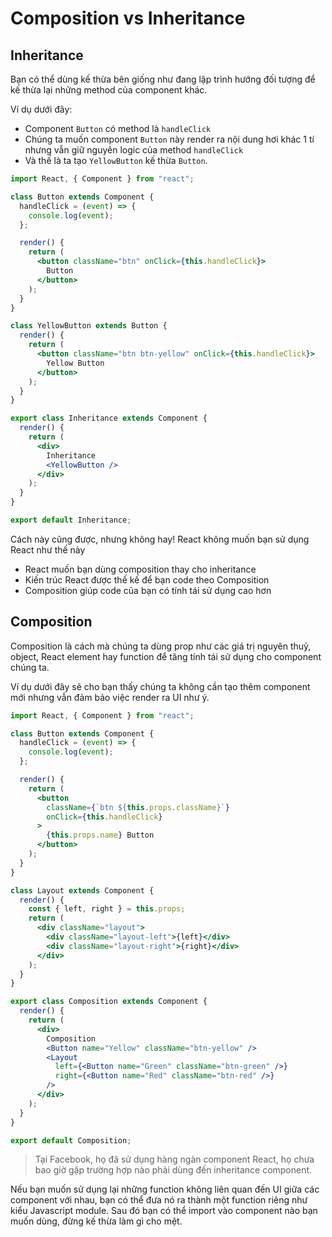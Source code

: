 # Composition vs Inheritance

## Inheritance

Bạn có thể dùng kế thừa bên giống như đang lập trình hướng đối tượng để kế thừa lại những method của component khác.

Ví dụ dưới đây:

- Component `Button` có method là `handleClick`
- Chúng ta muốn component `Button` này render ra nội dung hơi khác 1 tí nhưng vẫn giữ nguyên logic của method `handleClick`
- Và thế là ta tạo `YellowButton` kế thừa `Button`.

```jsx
import React, { Component } from "react";

class Button extends Component {
  handleClick = (event) => {
    console.log(event);
  };

  render() {
    return (
      <button className="btn" onClick={this.handleClick}>
        Button
      </button>
    );
  }
}

class YellowButton extends Button {
  render() {
    return (
      <button className="btn btn-yellow" onClick={this.handleClick}>
        Yellow Button
      </button>
    );
  }
}

export class Inheritance extends Component {
  render() {
    return (
      <div>
        Inheritance
        <YellowButton />
      </div>
    );
  }
}

export default Inheritance;
```

Cách này cũng được, nhưng không hay! React không muốn bạn sử dụng React như thế này

- React muốn bạn dùng composition thay cho inheritance
- Kiến trúc React được thế kế để bạn code theo Composition
- Composition giúp code của bạn có tính tái sử dụng cao hơn

## Composition

Composition là cách mà chúng ta dùng prop như các giá trị nguyên thuỷ, object, React element hay function để tăng tính tái sử dụng cho component chúng ta.

Ví dụ dưới đây sẽ cho bạn thấy chúng ta không cần tạo thêm component mới nhưng vẫn đảm bảo việc render ra UI như ý.

```jsx
import React, { Component } from "react";

class Button extends Component {
  handleClick = (event) => {
    console.log(event);
  };

  render() {
    return (
      <button
        className={`btn ${this.props.className}`}
        onClick={this.handleClick}
      >
        {this.props.name} Button
      </button>
    );
  }
}

class Layout extends Component {
  render() {
    const { left, right } = this.props;
    return (
      <div className="layout">
        <div className="layout-left">{left}</div>
        <div className="layout-right">{right}</div>
      </div>
    );
  }
}

export class Composition extends Component {
  render() {
    return (
      <div>
        Composition
        <Button name="Yellow" className="btn-yellow" />
        <Layout
          left={<Button name="Green" className="btn-green" />}
          right={<Button name="Red" className="btn-red" />}
        />
      </div>
    );
  }
}

export default Composition;
```

> Tại Facebook, họ đã sử dụng hàng ngàn component React, họ chưa bao giờ gặp trường hợp nào phải dùng đến inheritance component.

Nếu bạn muốn sử dụng lại những function không liên quan đến UI giữa các component với nhau, bạn có thể đưa nó ra thành một function riêng như kiểu Javascript module. Sau đó bạn có thể import vào component nào bạn muốn dùng, đừng kế thừa làm gì cho mệt.
